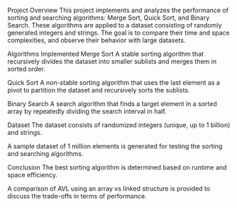 Project Overview
This project implements and analyzes the performance of sorting and searching algorithms: Merge Sort, Quick Sort, and Binary Search. These algorithms are applied to a dataset consisting of randomly generated integers and strings. The goal is to compare their time and space complexities, and observe their behavior with large datasets.

Algorithms Implemented
Merge Sort
A stable sorting algorithm that recursively divides the dataset into smaller sublists and merges them in sorted order.

Quick Sort
A non-stable sorting algorithm that uses the last element as a pivot to partition the dataset and recursively sorts the sublists.

Binary Search
A search algorithm that finds a target element in a sorted array by repeatedly dividing the search interval in half.

Dataset
The dataset consists of randomized integers (unique, up to 1 billion) and strings.

A sample dataset of 1 million elements is generated for testing the sorting and searching algorithms.


Conclusion
The best sorting algorithm is determined based on runtime and space efficiency.

A comparison of AVL using an array vs linked structure is provided to discuss the trade-offs in terms of performance.

